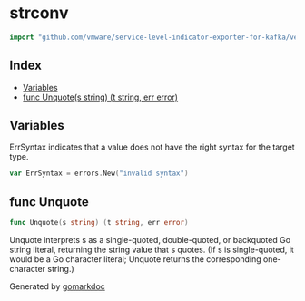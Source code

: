 <!-- Code generated by gomarkdoc. DO NOT EDIT -->

# strconv

```go
import "github.com/vmware/service-level-indicator-exporter-for-kafka/vendor/github.com/hashicorp/hcl/hcl/strconv"
```

## Index

- [Variables](<#variables>)
- [func Unquote(s string) (t string, err error)](<#func-unquote>)


## Variables

ErrSyntax indicates that a value does not have the right syntax for the target type.

```go
var ErrSyntax = errors.New("invalid syntax")
```

## func Unquote

```go
func Unquote(s string) (t string, err error)
```

Unquote interprets s as a single\-quoted, double\-quoted, or backquoted Go string literal, returning the string value that s quotes.  \(If s is single\-quoted, it would be a Go character literal; Unquote returns the corresponding one\-character string.\)



Generated by [gomarkdoc](<https://github.com/princjef/gomarkdoc>)
